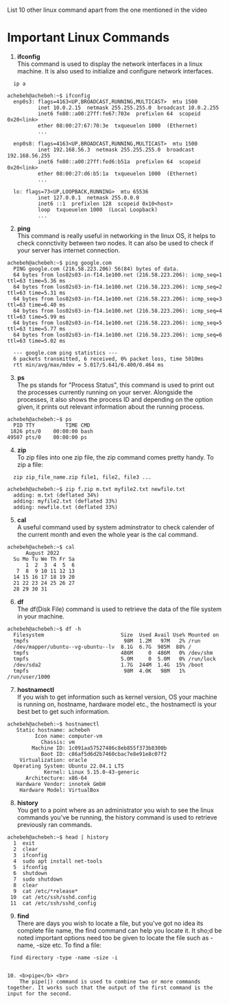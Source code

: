 List 10 other linux command apart from the one mentioned in the video

<h1>Important Linux Commands</h1>

1. <b>ifconfig</b> <br>
   This command is used to display the network interfaces in a linux machine. It is also used to initialize and configure network interfaces.

```
  ip a
```

```
achebeh@achebeh:~$ ifconfig
  enp0s3: flags=4163<UP,BROADCAST,RUNNING,MULTICAST>  mtu 1500
          inet 10.0.2.15  netmask 255.255.255.0  broadcast 10.0.2.255
          inet6 fe80::a00:27ff:fe67:703e  prefixlen 64  scopeid 0x20<link>
          ether 08:00:27:67:70:3e  txqueuelen 1000  (Ethernet)
          ...

  enp0s8: flags=4163<UP,BROADCAST,RUNNING,MULTICAST>  mtu 1500
          inet 192.168.56.3  netmask 255.255.255.0  broadcast 192.168.56.255
          inet6 fe80::a00:27ff:fed6:b51a  prefixlen 64  scopeid 0x20<link>
          ether 08:00:27:d6:b5:1a  txqueuelen 1000  (Ethernet)
          ...

  lo: flags=73<UP,LOOPBACK,RUNNING>  mtu 65536
          inet 127.0.0.1  netmask 255.0.0.0
          inet6 ::1  prefixlen 128  scopeid 0x10<host>
          loop  txqueuelen 1000  (Local Loopback)
          ...
```

2. <b>ping</b> <br>
   This command is really useful in networking in the linux OS, it helps to check connctivity between two nodes. It can also be used to check if your server has internet connection.

```
achebeh@achebeh:~$ ping google.com
  PING google.com (216.58.223.206) 56(84) bytes of data.
  64 bytes from los02s03-in-f14.1e100.net (216.58.223.206): icmp_seq=1 ttl=63 time=5.36 ms
  64 bytes from los02s03-in-f14.1e100.net (216.58.223.206): icmp_seq=2 ttl=63 time=5.31 ms
  64 bytes from los02s03-in-f14.1e100.net (216.58.223.206): icmp_seq=3 ttl=63 time=6.40 ms
  64 bytes from los02s03-in-f14.1e100.net (216.58.223.206): icmp_seq=4 ttl=63 time=5.99 ms
  64 bytes from los02s03-in-f14.1e100.net (216.58.223.206): icmp_seq=5 ttl=63 time=5.77 ms
  64 bytes from los02s03-in-f14.1e100.net (216.58.223.206): icmp_seq=6 ttl=63 time=5.02 ms

  --- google.com ping statistics ---
  6 packets transmitted, 6 received, 0% packet loss, time 5010ms
  rtt min/avg/max/mdev = 5.017/5.641/6.400/0.464 ms
```

3. <b>ps</b> <br>
   The ps stands for "Process Status", this command is used to print out the processes currently running on your server. Alongside the processes, it also shows the process ID and depending on the option given, it prints out relevant information about the running process.

```
achebeh@achebeh:~$ ps
  PID TTY          TIME CMD
 1826 pts/0    00:00:00 bash
49507 pts/0    00:00:00 ps
```

4. <b>zip</b> <br>
   To zip files into one zip file, the zip command comes pretty handy.
   To zip a file:

```
  zip zip_file_name.zip file1, file2, file3 ...
```

```
achebeh@achebeh:~$ zip f.zip m.txt myfile2.txt newfile.txt
  adding: m.txt (deflated 34%)
  adding: myfile2.txt (deflated 33%)
  adding: newfile.txt (deflated 33%)
```

5. <b>cal</b> <br>
   A useful command used by system adminstrator to check calender of the current month and even the whole year is the cal command.

```
achebeh@achebeh:~$ cal
      August 2022
  Su Mo Tu We Th Fr Sa
      1  2  3  4  5  6
   7  8  9 10 11 12 13
  14 15 16 17 18 19 20
  21 22 23 24 25 26 27
  28 29 30 31
```

6. <b>df</b> <br>
   The df(Disk File) command is used to retrieve the data of the file system in your machine.

```
achebeh@achebeh:~$ df -h
  Filesystem                         Size  Used Avail Use% Mounted on
  tmpfs                               98M  1.2M   97M   2% /run
  /dev/mapper/ubuntu--vg-ubuntu--lv  8.1G  6.7G  985M  88% /
  tmpfs                              486M     0  486M   0% /dev/shm
  tmpfs                              5.0M     0  5.0M   0% /run/lock
  /dev/sda2                          1.7G  244M  1.4G  15% /boot
  tmpfs                               98M  4.0K   98M   1% /run/user/1000
```

7. <b>hostnamectl</b> <br>
   If you wish to get information such as kernel version, OS your machine is running on, hostname, hardware model etc., the hostnamectl is your best bet to get such information.

```
achebeh@achebeh:~$ hostnamectl
   Static hostname: achebeh
         Icon name: computer-vm
           Chassis: vm
        Machine ID: 1c091aa57527486c8eb855f373b8300b
           Boot ID: c86af5d6d2b7460cbac7e8e91e8c07f2
    Virtualization: oracle
  Operating System: Ubuntu 22.04.1 LTS
            Kernel: Linux 5.15.0-43-generic
      Architecture: x86-64
   Hardware Vendor: innotek GmbH
    Hardware Model: VirtualBox
```

8.  <b>history</b> <br>
    You get to a point where as an administrator you wish to see the linux commands you've be running, the history command is used to retrieve previously ran commands.

```
achebeh@achebeh:~$ head | history
  1  exit
  2  clear
  3  ifconfig
  4  sudo apt install net-tools
  5  ifconfig
  6  shutdown
  7  sudo shutdown
  8  clear
  9  cat /etc/*release*
 10  cat /etc/ssh/sshd.config
 11  cat /etc/ssh/sshd_config
```

9.  <b>find</b> <br>
    There are days you wish to locate a file, but you've got no idea its complete file name, the find command can help you locate it. It sho;d be noted important options need too be given to locate the file such as -name, -size etc.
    To find a file:

```
 find directory -type -name -size -i
```

```

10. <b>pipe</b> <br>
    The pipe(|) command is used to combine two or more commands together. It works such that the output of the first command is the input for the second.


```
